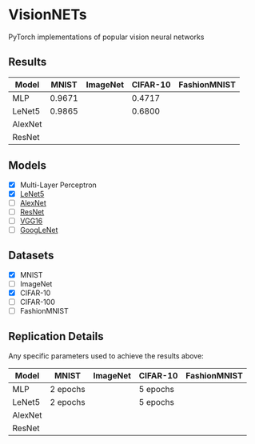 # VisionNETs
PyTorch implementations of popular vision neural networks

## Results

| Model   	| MNIST  	| ImageNet 	| CIFAR-10 	| FashionMNIST 	|
|---------	|--------	|----------	|----------	|--------------	|
| MLP     	| 0.9671  	|          	| 0.4717   	|              	|
| LeNet5  	| 0.9865 	|          	| 0.6800   	|              	|
| AlexNet 	|        	|          	|          	|              	|
| ResNet  	|        	|          	|          	|              	|

## Models

- [x] Multi-Layer Perceptron
- [x] [LeNet5](http://yann.lecun.com/exdb/publis/pdf/lecun-01a.pdf)
- [ ] [AlexNet](https://papers.nips.cc/paper/4824-imagenet-classification-with-deep-convolutional-neural-networks)
- [ ] [ResNet](https://arxiv.org/abs/1704.06904)
- [ ] [VGG16](https://arxiv.org/abs/1505.06798)
- [ ] [GoogLeNet](https://arxiv.org/abs/1409.4842)

## Datasets

- [x] MNIST
- [ ] ImageNet
- [x] CIFAR-10
- [ ] CIFAR-100
- [ ] FashionMNIST

## Replication Details

Any specific parameters used to achieve the results above:

| Model   	| MNIST  	| ImageNet 	| CIFAR-10 	| FashionMNIST 	|
|---------	|--------	|----------	|----------	|--------------	|
| MLP     	| 2 epochs  |          	| 5 epochs 	|              	|
| LeNet5  	| 2 epochs 	|          	| 5 epochs  |              	|
| AlexNet 	|        	|          	|          	|              	|
| ResNet  	|        	|          	|          	|              	|